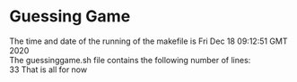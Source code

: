 # Guessing Game
The time and date of the running of the makefile is Fri Dec 18 09:12:51 GMT 2020 
<br>
The guessinggame.sh file contains the following number of lines:
<br>
33
That is all for now

